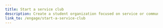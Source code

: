 ```yaml
---
title: Start a service club
description: Create a student organization focused on service or community engagement.
link_to: /engage/start-a-service-club
---
```

